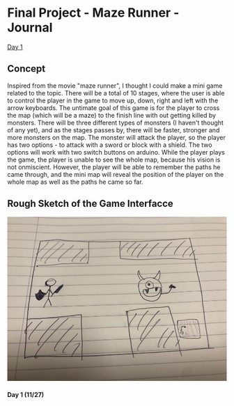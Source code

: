 # Final Project - Maze Runner - Journal

[Day 1](journal.md#day-1)

## Concept
Inspired from the movie "maze runner", I thought I could make a mini game related to the topic. There will be a total of 10 stages, where the user is able to control the player in the game to move up, down, right and left with the arrow keyboards. The untimate goal of this game is for the player to cross the map (which will be a maze) to the finish line with out getting killed by monsters. There will be three different types of monsters (I haven't thought of any yet), and as the stages passes by, there will be faster, stronger and more monsters on the map. The monster will attack the player, so the player has two options - to attack with a sword or block with a shield. The two options will work with two switch buttons on arduino. While the player plays the game, the player is unable to see the whole map, because his vision is not onmiscient. However, the player will be able to remember the paths he came through, and the mini map will reveal the position of the player on the whole map as well as the paths he came so far.

## Rough Sketch of the Game Interfacce
![](media/scetch.jpeg)

#### Day 1 (11/27)
